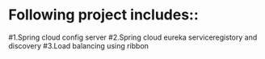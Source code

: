# Following project includes::
#1.Spring cloud config server
#2.Spring cloud eureka serviceregistory and discovery
#3.Load balancing using ribbon

